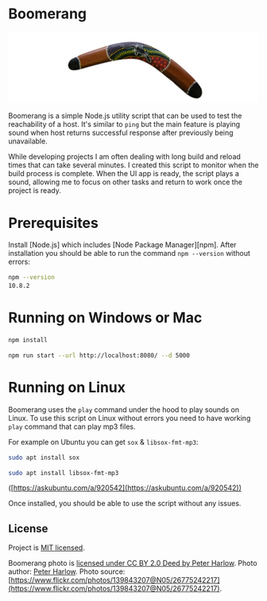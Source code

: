 # Boomerang

![Boomerangs](logo.png)

Boomerang is a simple Node.js utility script that can be used to test the reachability of a host.
It's similar to `ping` but the main feature is playing sound when host returns successful response after previously being unavailable.

While developing projects I am often dealing with long build and reload times that can take several minutes. I created this script to monitor when the build process is complete. When the UI app is ready, the script plays a sound, allowing me to focus on other tasks and return to work once the project is ready.

# Prerequisites

Install [Node.js] which includes [Node Package Manager][npm].
After installation you should be able to run the command `npm --version` without errors:

```bash
npm --version
10.8.2
```

# Running on Windows or Mac

```bash
npm install
```

```bash
npm run start --url http://localhost:8080/ --d 5000
```

# Running on Linux

Boomerang uses the `play` command under the hood to play sounds on Linux.
To use this script on Linux without errors you need to have working `play` command that can play mp3 files.

For example on Ubuntu you can get `sox` & `libsox-fmt-mp3`:

```bash
sudo apt install sox
```

```bash
sudo apt install libsox-fmt-mp3
```

([https://askubuntu.com/a/920542](https://askubuntu.com/a/920542))

Once installed, you should be able to use the script without any issues.

## License

Project is [MIT licensed](LICENSE).

Boomerang photo is [licensed under CC BY 2.0 Deed by Peter Harlow](https://creativecommons.org/licenses/by/2.0/).
Photo author: [Peter Harlow](https://www.flickr.com/photos/one-world-is-enough/).
Photo source: [https://www.flickr.com/photos/139843207@N05/26775242217](https://www.flickr.com/photos/139843207@N05/26775242217).